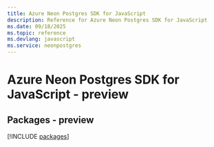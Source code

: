 ```yaml
---
title: Azure Neon Postgres SDK for JavaScript
description: Reference for Azure Neon Postgres SDK for JavaScript
ms.date: 09/18/2025
ms.topic: reference
ms.devlang: javascript
ms.service: neonpostgres
---
```

# Azure Neon Postgres SDK for JavaScript - preview
## Packages - preview
[!INCLUDE [packages](neon-postgres-index.md)]